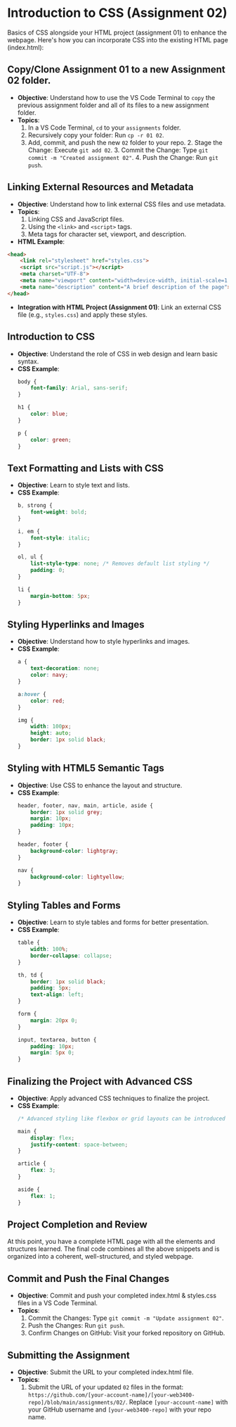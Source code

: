 # Introduction to CSS (Assignment 02)

Basics of CSS alongside your HTML project (assignment 01) to enhance the webpage. Here's how you can incorporate CSS into the existing HTML page (index.html):

## Copy/Clone Assignment 01 to a new Assignment 02 folder. 
- **Objective**: Understand how to use the VS Code Terminal to `copy` the previous assignment folder and all of its files to a new assignment folder.
- **Topics**:
  1. In a VS Code Terminal, `cd` to your `assignments` folder.
  2. Recursively copy your folder: Run `cp -r 01 02`.
  4. Add, commit, and push the new `02` folder to your repo.
     2. Stage the Change: Execute `git add 02`.
     3. Commit the Change: Type `git commit -m "Created assignment 02"`.
     4. Push the Change: Run `git push`.

## Linking External Resources and Metadata
- **Objective**: Understand how to link external CSS files and use metadata.
- **Topics**:
  1. Linking CSS and JavaScript files.
  2. Using the `<link>` and `<script>` tags.
  3. Meta tags for character set, viewport, and description.
- **HTML Example**:
```html
<head>
    <link rel="stylesheet" href="styles.css">
    <script src="script.js"></script>
    <meta charset="UTF-8">
    <meta name="viewport" content="width=device-width, initial-scale=1.0">
    <meta name="description" content="A brief description of the page">
</head>
```
- **Integration with HTML Project (Assignment 01)**: Link an external CSS file (e.g., `styles.css`) and apply these styles.

## Introduction to CSS
- **Objective**: Understand the role of CSS in web design and learn basic syntax.
- **CSS Example**: 
  ```css
  body {
      font-family: Arial, sans-serif;
  }

  h1 {
      color: blue;
  }

  p {
      color: green;
  }
  ```

## Text Formatting and Lists with CSS
- **Objective**: Learn to style text and lists.
- **CSS Example**:
  ```css
  b, strong {
      font-weight: bold;
  }

  i, em {
      font-style: italic;
  }

  ol, ul {
      list-style-type: none; /* Removes default list styling */
      padding: 0;
  }

  li {
      margin-bottom: 5px;
  }
  ```

## Styling Hyperlinks and Images
- **Objective**: Understand how to style hyperlinks and images.
- **CSS Example**:
  ```css
  a {
      text-decoration: none;
      color: navy;
  }

  a:hover {
      color: red;
  }

  img {
      width: 100px;
      height: auto;
      border: 1px solid black;
  }
  ```

## Styling with HTML5 Semantic Tags
- **Objective**: Use CSS to enhance the layout and structure.
- **CSS Example**:
  ```css
  header, footer, nav, main, article, aside {
      border: 1px solid grey;
      margin: 10px;
      padding: 10px;
  }

  header, footer {
      background-color: lightgray;
  }

  nav {
      background-color: lightyellow;
  }
  ```

## Styling Tables and Forms
- **Objective**: Learn to style tables and forms for better presentation.
- **CSS Example**:
  ```css
  table {
      width: 100%;
      border-collapse: collapse;
  }

  th, td {
      border: 1px solid black;
      padding: 5px;
      text-align: left;
  }

  form {
      margin: 20px 0;
  }

  input, textarea, button {
      padding: 10px;
      margin: 5px 0;
  }
  ```

## Finalizing the Project with Advanced CSS
- **Objective**: Apply advanced CSS techniques to finalize the project.
- **CSS Example**:
  ```css
  /* Advanced styling like flexbox or grid layouts can be introduced here */

  main {
      display: flex;
      justify-content: space-between;
  }

  article {
      flex: 3;
  }

  aside {
      flex: 1;
  }
  ```

## Project Completion and Review
At this point, you have a complete HTML page with all the elements and structures learned. The final code combines all the above snippets and is organized into a coherent, well-structured, and styled webpage.

## Commit and Push the Final Changes
- **Objective**: Commit and push your completed index.html & styles.css files in a VS Code Terminal.
- **Topics**:
  1. Commit the Changes: Type `git commit -m "Update assignment 02"`.
  2. Push the Changes: Run `git push`.
  3. Confirm Changes on GitHub: Visit your forked repository on GitHub.

## Submitting the Assignment
- **Objective**: Submit the URL to your completed index.html file.
- **Topics**:
  1. Submit the URL of your updated `02` files in the format: `https://github.com/[your-account-name]/[your-web3400-repo]/blob/main/assignments/02/`. Replace `[your-account-name]` with your GitHub username and `[your-web3400-repo]` with your repo name.
